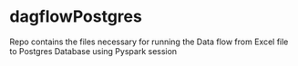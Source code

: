 # dagflowPostgres
Repo contains the files necessary for running the Data flow from Excel file to Postgres Database using Pyspark session
